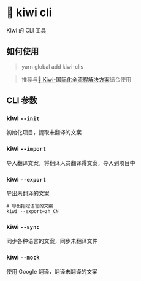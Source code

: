 # 🐤 kiwi cli

Kiwi 的 CLI 工具

## 如何使用

> yarn global add kiwi-clis

> 推荐与[🐤 Kiwi-国际化全流程解决方案](https://github.com/alibaba/kiwi)结合使用

## CLI 参数
### kiwi `--init`
初始化项目，提取未翻译的文案

### kiwi `--import`
导入翻译文案，将翻译人员翻译得文案，导入到项目中

### kiwi `--export`
导出未翻译的文案

```shell script
# 导出指定语言的文案
kiwi --export=zh_CN
```

### kiwi `--sync`
同步各种语言的文案，同步未翻译文件

### kiwi `--mock`
使用 Google 翻译，翻译未翻译的文案
